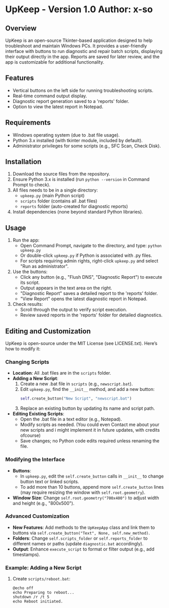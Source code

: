 UpKeep - Version 1.0
Author: x-so
=====================================

Overview
--------
UpKeep is an open-source Tkinter-based application designed to help troubleshoot and maintain Windows PCs. It provides a user-friendly interface with buttons to run diagnostic and repair batch scripts, displaying their output directly in the app. Reports are saved for later review, and the app is customizable for additional functionality.

Features
--------
- Vertical buttons on the left side for running troubleshooting scripts.
- Real-time command output display.
- Diagnostic report generation saved to a 'reports' folder.
- Option to view the latest report in Notepad.

Requirements
------------
- Windows operating system (due to .bat file usage).
- Python 3.x installed (with tkinter module, included by default).
- Administrator privileges for some scripts (e.g., SFC Scan, Check Disk).

Installation
------------
1. Download the source files from the repository.
2. Ensure Python 3.x is installed (run `python --version` in Command Prompt to check).
3. All files needs to be in a single directory:
   - `upkeep.py` (main Python script)
   - `scripts` folder (contains all .bat files)
   - `reports` folder (auto-created for diagnostic reports)
4. Install dependencies (none beyond standard Python libraries).

Usage
-----
1. Run the app:
   - Open Command Prompt, navigate to the directory, and type: `python upkeep.py`
   - Or double-click `upkeep.py` if Python is associated with .py files.
   - For scripts requiring admin rights, right-click `upkeep.py` and select "Run as administrator".
2. Use the buttons:
   - Click any button (e.g., "Flush DNS", "Diagnostic Report") to execute its script.
   - Output appears in the text area on the right.
   - "Diagnostic Report" saves a detailed report to the 'reports' folder.
   - "View Report" opens the latest diagnostic report in Notepad.
3. Check results:
   - Scroll through the output to verify script execution.
   - Review saved reports in the 'reports' folder for detailed diagnostics.

Editing and Customization
-------------------------
UpKeep is open-source under the MIT License (see LICENSE.txt). Here’s how to modify it:

### Changing Scripts
- **Location**: All .bat files are in the `scripts` folder.
- **Adding a New Script**:
  1. Create a new .bat file in `scripts` (e.g., `newscript.bat`).
  2. Edit `upkeep.py`, find the `__init__` method, and add a new button:
     ```python
     self.create_button("New Script", "newscript.bat")
     ```
  3. Replace an existing button by updating its name and script path.
- **Editing Existing Scripts**:
  - Open the .bat file in a text editor (e.g., Notepad).
  - Modify scripts as needed. (You could even Contact me about your new scripts and i might implement it in future updates, with credits ofcourse)
  - Save changes; no Python code edits required unless renaming the file.

### Modifying the Interface
- **Buttons**:
  - In `upkeep.py`, edit the `self.create_button` calls in `__init__` to change button text or linked scripts.
  - To add more than 10 buttons, append more `self.create_button` lines (may require resizing the window with `self.root.geometry`).
- **Window Size**: Change `self.root.geometry("700x400")` to adjust width and height (e.g., "800x500").

### Advanced Customization
- **New Features**: Add methods to the `UpKeepApp` class and link them to buttons via `self.create_button("Text", None, self.new_method)`.
- **Folders**: Change `self.scripts_folder` or `self.reports_folder` to different names or paths (update `diagnostic.bat` accordingly).
- **Output**: Enhance `execute_script` to format or filter output (e.g., add timestamps).

### Example: Adding a New Script
1. Create `scripts/reboot.bat`:
   ```batch
   @echo off
   echo Preparing to reboot...
   shutdown /r /t 5
   echo Reboot initiated.
